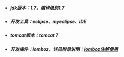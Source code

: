 * ##### jdk版本：1.7，编译级别1.7
* ##### 开发工具：eclipse、myeclipse、IDE
* ##### tomcat版本：tomcat 7
* ##### 开发插件：lomboz，详见附录说明：[lomboz注解使用](/lombozzhu-jie-shi-yong.md)



